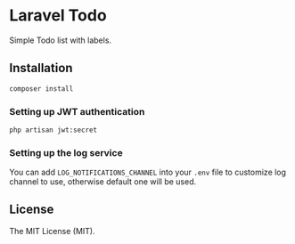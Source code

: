 # Laravel Todo


Simple Todo list with labels.


## Installation

```bash
composer install
```

### Setting up JWT authentication

```bash
php artisan jwt:secret
```

### Setting up the log service
You can add `LOG_NOTIFICATIONS_CHANNEL` into your `.env` file to customize log channel to use, otherwise default one will be used.  


## License

The MIT License (MIT).